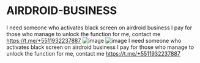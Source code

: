 # AIRDROID-BUSINESS
I need someone who activates black screen on airdroid business I pay for those who manage to unlock the function for me, contact me https://t.me/+5511932237887
![image](https://user-images.githubusercontent.com/124688412/217253489-a542e8ed-a83e-4232-b03f-d4d3abc168f1.png)
![image](https://user-images.githubusercontent.com/124688412/217253595-06145eaa-cbcf-44cd-86fd-5d76ab0e71cb.png)
I need someone who activates black screen on airdroid business
I pay for those who manage to unlock the function for me, contact me   https://t.me/+5511932237887
